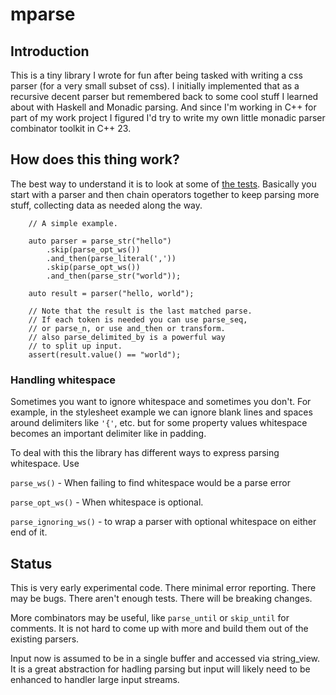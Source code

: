 # mparse

## Introduction

This is a tiny library I wrote for fun after being tasked with writing a css parser (for a very small subset of css). I initially implemented that as a recursive decent parser but remembered back
to some cool stuff I learned about with Haskell and Monadic parsing. And since I'm working in C++ for
part of my work project I figured I'd try to write my own little monadic parser combinator toolkit in C++ 23.

## How does this thing work?

The best way to understand it is to look at some of [the tests](./mparse_test.cpp). Basically you start with a parser and then chain operators together to keep parsing more stuff, collecting data as needed
along the way.

```
    // A simple example.

    auto parser = parse_str("hello")
        .skip(parse_opt_ws())
        .and_then(parse_literal(','))
        .skip(parse_opt_ws())
        .and_then(parse_str("world"));

    auto result = parser("hello, world");

    // Note that the result is the last matched parse.
    // If each token is needed you can use parse_seq,
    // or parse_n, or use and_then or transform.
    // also parse_delimited_by is a powerful way
    // to split up input.
    assert(result.value() == "world");

```

### Handling whitespace

Sometimes you want to ignore whitespace and sometimes you don't. For example, in the
stylesheet example we can ignore blank lines and spaces around delimiters like `'{'`, etc. but
for some property values whitespace becomes an important delimiter like in padding.

To deal with this the library has different ways to express parsing whitespace. Use

`parse_ws()` - When failing to find whitespace would be a parse error

`parse_opt_ws()` - When whitespace is optional.

`parse_ignoring_ws()` - to wrap a parser with optional whitespace on either end of it.

## Status

This is very early experimental code. There minimal error reporting. There may be bugs. There aren't enough tests. There will be breaking changes.

More combinators may be useful, like `parse_until` or `skip_until` for comments. It is not
hard to come up with more and build them out of the
existing parsers.

Input now is assumed to be in a single buffer and accessed via string_view. It is a great abstraction for hadling parsing but input will likely need to be enhanced to handler large input streams.

